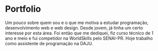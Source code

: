 # Portfolio

Um pouco sobre quem sou e o que me motiva a estudar programação, desenvolvimento web e web design. Desde jovem, já tinha um certo interesse por esta área. Foi então que me dediquei, fiz curso técnico de 1 ano e meio e fui competidor na WorldSkills pelo SENAI-PR. Hoje trabalho como assistente de programação na DAJU.
